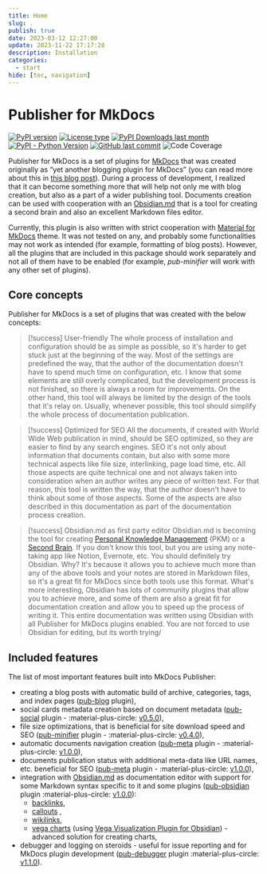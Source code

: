 ```yaml
---
title: Home
slug: .
publish: true
date: 2023-03-12 12:27:00
update: 2023-11-22 17:17:28
description: Installation
categories:
  - start
hide: [toc, navigation]
---
```


# Publisher for MkDocs

[![PyPI version](https://img.shields.io/pypi/v/mkdocs-publisher?logo=pypi&logoColor=white&style=plastic)](https://pypi.org/project/mkdocs-publisher/)
[![License type](https://img.shields.io/pypi/l/mkdocs-publisher?logo=pypi&logoColor=white&style=plastic)](https://opensource.org/license/mit/)
[![PyPI Downloads last month](https://img.shields.io/pypi/dm/mkdocs-publisher?logo=pypi&logoColor=white&style=plastic)](https://pypistats.org/search/mkdocs-publisher)
[![PyPI - Python Version](https://img.shields.io/pypi/pyversions/mkdocs-publisher?logo=python&logoColor=white&style=plastic)](https://www.python.org)
[![GitHub last commit](https://img.shields.io/github/last-commit/mkusz/mkdocs-publisher?logo=github&logoColor=white&style=plastic)](https://github.com/mkusz/mkdocs-publisher/commits/main)
![Code Coverage](https://img.shields.io/badge/dynamic/json?url=https%3A%2F%2Fraw.githubusercontent.com%2Fmkusz%2Fmkdocs-publisher%2Fmain%2Fcov.json&query=%24.percent_covered_display&suffix=%25&color=green&label=code%20coverage&style=plastic)

Publisher for MkDocs is a set of plugins for [MkDocs](https://www.mkdocs.org) that was created originally as “yet another blogging plugin for MkDocs” (you can read more about this in [this blog post](06_blog/v010-initial-release.md)). During a process of development, I realized that it can become something more that will help not only me with blog creation, but also as a part of a wider publishing tool. Documents creation can be used with cooperation with an [Obsidian.md](https://obsidian.md/) that is a tool for creating a second brain and also an excellent Markdown files editor.

Currently, this plugin is also written with strict cooperation with [Material for MkDocs](https://squidfunk.github.io/mkdocs-material/) theme. It was not tested on any, and probably some functionalities may not work as intended (for example, formatting of blog posts). However, all the plugins that are included in this package should work separately and not all of them have to be enabled (for example, _pub-minifier_ will work with any other set of plugins).

## Core concepts

Publisher for MkDocs is a set of plugins that was created with the below concepts:

> [!success] User-friendly
> The whole process of installation and configuration should be as simple as possible, so it's harder to get stuck just at the beginning of the way. Most of the settings are predefined the way, that the author of the documentation doesn't have to spend much time on configuration, etc. I know that some elements are still overly complicated, but the development process is not finished, so there is always a room for improvements. On the other hand, this tool will always be limited by the design of the tools that it's relay on. Usually, whenever possible, this tool should simplify the whole process of documentation publication.

> [!success] Optimized for SEO
> All the documents, if created with World Wide Web publication in mind, should be SEO optimized, so they are easier to find by any search engines. SEO it's not only about information that documents contain, but also with some more technical aspects like file size, interlinking, page load time, etc. All those aspects are quite technical one and not always taken into consideration when an author writes any piece of written text. For that reason, this tool is written the way, that the author doesn't have to think about some of those aspects. Some of the aspects are also described in this documentation as part of the documentation process creation.

> [!success] Obsidian.md as first party editor
> Obsidian.md is becoming the tool for creating [Personal Knowledge Management](https://en.wikipedia.org/wiki/Personal_knowledge_management) (PKM) or a [Second Brain](https://www.buildingasecondbrain.com). If you don't know this tool, but you are using any note-taking app like Notion, Evernote, etc. You should definitely try Obsidian. Why? It's because it allows you to achieve much more than any of the above tools and your notes are stored in Markdown files, so it's a great fit for MkDocs since both tools use this format. What's more interesting, Obsidian has lots of community plugins that allow you to achieve more, and some of them are also a great fit for documentation creation and allow you to speed up the process of writing it. This entire documentation was written using Obsidian with all Publisher for MkDocs plugins enabled. You are not forced to use Obsidian for editing, but its worth trying/

## Included features

The list of most important features built into MkDocs Publisher:

- creating a blog posts with automatic build of archive, categories, tags, and index pages ([pub-blog](03_setup/02_general/02_setting-up-blog.md) plugin),
- social cards metadata creation based on document metadata ([pub-social](03_setup/03_seo_and_sharing/01_setting-up-social-cards.md) plugin - :material-plus-circle: [v0.5.0](06_blog/v050-social.md)),
- file size optimizations, that is beneficial for site download speed and SEO ([pub-minifier](03_setup/03_seo_and_sharing/02_setting-up-minifier.md) plugin - :material-plus-circle: [v0.4.0](06_blog/v040-minifier-and-autonav.md)),
- automatic documents navigation creation ([pub-meta](03_setup/02_general/01_setting-up-meta.md) plugin - :material-plus-circle: [v1.0.0](06_blog/v100-obsidian.md)),
- documents publication status with additional meta-data like URL names, etc. beneficial for SEO ([pub-meta](03_setup/02_general/01_setting-up-meta.md) plugin - :material-plus-circle: [v1.0.0](06_blog/v100-obsidian.md)),
- integration with [Obsidian.md](https://obsidian.md/) as documentation editor with support for some Markdown syntax specific to it and some plugins ([pub-obsidian](03_setup/02_general/03_setting-up-obsidian.md) plugin :material-plus-circle: [v1.0.0](06_blog/v100-obsidian.md)):
	- [backlinks](https://help.obsidian.md/Plugins/Backlinks),
	- [callouts](https://help.obsidian.md/Editing+and+formatting/Callouts) ,
	- [wikilinks](https://help.obsidian.md/Linking+notes+and+files/Internal+links),
	- [vega charts](https://vega.github.io/vega/) (using [Vega Visualization Plugin for Obsidian](https://github.com/Some-Regular-Person/obsidian-vega)) - advanced solution for creating charts,
- debugger and logging on steroids - useful for issue reporting and for MkDocs plugin development ([pub-debugger](03_setup/99_development/01_setting-up-debugger.md) plugin :material-plus-circle: [v1.1.0](06_blog/v110-debugger.md)).
